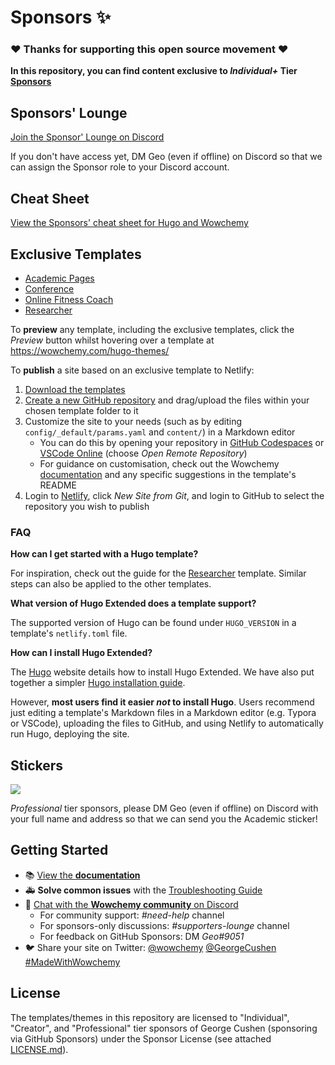 # Sponsors ✨

### ❤️ Thanks for supporting this open source movement ❤️

**In this repository, you can find content exclusive to _Individual+_ Tier [Sponsors](https://github.com/sponsors/gcushen/)**

## Sponsors' Lounge

[Join the Sponsor' Lounge on Discord](https://discord.gg/zzRRfMnt)

If you don't have access yet, DM Geo (even if offline) on Discord so that we can assign the Sponsor role to your Discord account.

## Cheat Sheet

[View the Sponsors' cheat sheet for Hugo and Wowchemy](cheat-sheets/wowchemy-cheatsheet.md)

## Exclusive Templates

- [Academic Pages](./templates/academic-pages/)
- [Conference](./templates/conference/)
- [Online Fitness Coach](./templates/fitness-coach/)
- [Researcher](./templates/researcher/)

To **preview** any template, including the exclusive templates, click the _Preview_ button whilst hovering over a template at https://wowchemy.com/hugo-themes/

To **publish** a site based on an exclusive template to Netlify:

1. [Download the templates](https://github.com/wowchemy/sponsors/archive/refs/heads/main.zip)
1. [Create a new GitHub repository](https://github.com/new) and drag/upload the files within your chosen template folder to it
1. Customize the site to your needs (such as by editing `config/_default/params.yaml` and `content/`) in a Markdown editor
    - You can do this by opening your repository in [GitHub Codespaces](https://github.com/features/codespaces) or [VSCode Online](https://vscode.dev/) (choose _Open Remote Repository_)
    - For guidance on customisation, check out the Wowchemy [documentation](https://wowchemy.com/docs/getting-started/customization/) and any specific suggestions in the template's README
1. Login to [Netlify](https://app.netlify.com/), click _New Site from Git_, and login to GitHub to select the repository you wish to publish

### FAQ

**How can I get started with a Hugo template?**

For inspiration, check out the guide for the [Researcher](./templates/researcher/README.md) template. Similar steps can also be applied to the other templates.

**What version of Hugo Extended does a template support?**

The supported version of Hugo can be found under `HUGO_VERSION` in a template's `netlify.toml` file.

**How can I install Hugo Extended?**

The [Hugo](http://gohugo.io/) website details how to install Hugo Extended. We have also put together a simpler [Hugo installation guide](https://wowchemy.com/docs/getting-started/install-hugo-extended/).

However, **most users find it easier _not_ to install Hugo**. Users recommend just editing a template's Markdown files in a Markdown editor (e.g. Typora or VSCode), uploading the files to GitHub, and using Netlify to automatically run Hugo, deploying the site.

## Stickers

![](https://wowchemy.com/uploads/sponsors/sticker.jpg)

_Professional_ tier sponsors, please DM Geo (even if offline) on Discord with your full name and address so that we can send you the Academic sticker!

## Getting Started

- 📚 [View the **documentation**](https://wowchemy.com/docs/)
- 🚑 **Solve common issues** with the [Troubleshooting Guide](https://wowchemy.com/docs/hugo-tutorials/troubleshooting/)
- 💬 [Chat with the **Wowchemy community** on Discord](https://discord.gg/z8wNYzb)
  - For community support: _#need-help_ channel
  - For sponsors-only discussions: _#supporters-lounge_ channel
  - For feedback on GitHub Sponsors: DM _Geo#9051_
- 🐦 Share your site on Twitter: [@wowchemy](https://twitter.com/wowchemy) [@GeorgeCushen](https://twitter.com/GeorgeCushen) [#MadeWithWowchemy](https://twitter.com/search?q=(%23MadeWithWowchemy%20OR%20%23MadeWithAcademic)&src=typed_query)

## License

The templates/themes in this repository are licensed to "Individual", "Creator", and "Professional" tier sponsors of George Cushen (sponsoring via GitHub Sponsors) under the Sponsor License (see attached [LICENSE.md](LICENSE.md)).
